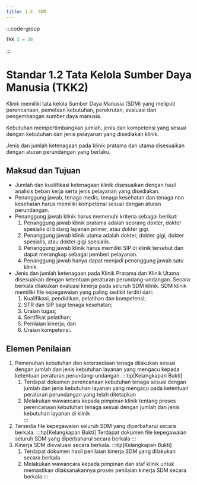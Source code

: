 ```yaml
---
title: 1.2. SDM
---
```

:::code-group

``` js [Nilai]
TKK 2 = 30

```
:::
# Standar 1.2 Tata Kelola Sumber Daya Manusia (TKK2) 

Klinik memiliki tata kelola Sumber Daya Manusia (SDM) yang meliputi perencanaan, pemetaan kebutuhan, perekrutan, evaluasi dan pengembangan sumber daya manusia. 

Kebutuhan mempertimbangkan jumlah, jenis dan kompetensi yang sesuai dengan kebutuhan dan jenis pelayanan yang disediakan klinik. 

Jenis dan jumlah ketenagaan pada klinik pratama dan utama disesuaikan dengan aturan perundangan yang berlaku. 

## Maksud dan Tujuan 
- Jumlah dan kualifikasi ketenagaan klinik disesuaikan dengan hasil analisis beban kerja serta jenis pelayanan yang disediakan. 
- Penanggung jawab, tenaga medis, tenaga kesehatan dan tenaga non kesehatan harus memiliki kompetensi sesuai dengan aturan perundangan. 
- Penanggung jawab klinik harus memenuhi kriteria sebagai berikut: 
  1. Penanggung jawab klinik pratama adalah seorang dokter, dokter spesialis di bidang layanan primer, atau dokter gigi. 
  2. Penanggung jawab klinik utama adalah dokter, dokter gigi, dokter spesialis, atau dokter gigi spesialis. 
  3. Penanggung jawab klinik harus memiliki SIP di klinik tersebut dan dapat merangkap sebagai pemberi pelayanan. 
  4. Penanggung jawab hanya dapat menjadi penanggung jawab satu klinik. 
- Jenis dan jumlah ketenagaan pada Klinik Pratama dan Klinik Utama disesuaikan dengan ketentuan peraturan perundang-undangan. Secara berkala dilakukan evaluasi kinerja pada seluruh SDM klinik. SDM klinik memiliki file kepegawaian yang paling sedikit terdiri dari: 
  1. Kualifikasi, pendidikan, pelatihan dan kompetensi; 
  2. STR dan SIP bagi tenaga kesehatan; 
  3. Uraian tugas; 
  4. Sertifikat pelatihan; 
  5. Penilaian kinerja; dan 
  6. Uraian kompetensi. 

## Elemen Penilaian 
1. Pemenuhan kebutuhan dan ketersediaan tenaga dilakukan sesuai dengan jumlah dan jenis kebutuhan layanan yang mengacu kepada ketentuan peraturan perundang-undangan. 
   :::tip[Kelangkapan Bukti]
   1. Terdapat dokumen perencanaan kebutuhan tenaga sesuai dengan jumlah dan jenis kebutuhan layanan yang mengacu pada ketentuan peraturan perundangan yang telah ditetapkan
   2. Melakukan wawancara kepada pimpinan klinik tentang proses perencanaan kebutuhan tenaga sesuai dengan jumlah dan jenis kebutuhan layanan di klinik  
   ::: 
2. Tersedia file kepegawaian seluruh SDM yang diperbaharui secara berkala. 
   :::tip[Kelangkapan Bukti]
    Terdapat dokumen file kepegawaian seluruh SDM yang diperbaharui secara berkala 
    :::
4. Kinerja SDM dievaluasi secara berkala. 
   :::tip[Kelangkapan Bukti]
   1. Terdapat dokumen hasil penilaian kinerja SDM yang dilakukan secara berkala 
   2. Melakukan wawancara kepada pimpinan dan staf klinik untuk memastikan dilaksanakannya proses penilaian kinerja SDM secara berkala 
   :::
